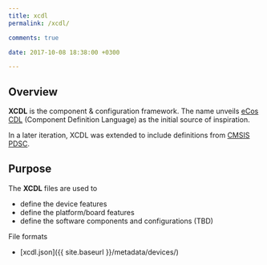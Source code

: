 ```yaml
---
title: xcdl
permalink: /xcdl/

comments: true

date: 2017-10-08 18:38:00 +0300

---
```


## Overview

**XCDL** is the component & configuration framework. The name unveils [eCos CDL](https://ecos.sourceware.org/ecos/docs-3.0/cdl-guide/reference.html) (Component Definition Language) as the initial source of inspiration.

In a later iteration, XCDL was extended to include definitions from [CMSIS PDSC](https://www.keil.com/pack/doc/CMSIS/Pack/html/packFormat.html).

## Purpose

The **XCDL** files are used to

* define the device features
* define the platform/board features
* define the software components and configurations (TBD)

File formats

* [xcdl.json]({{ site.baseurl }}/metadata/devices/)
